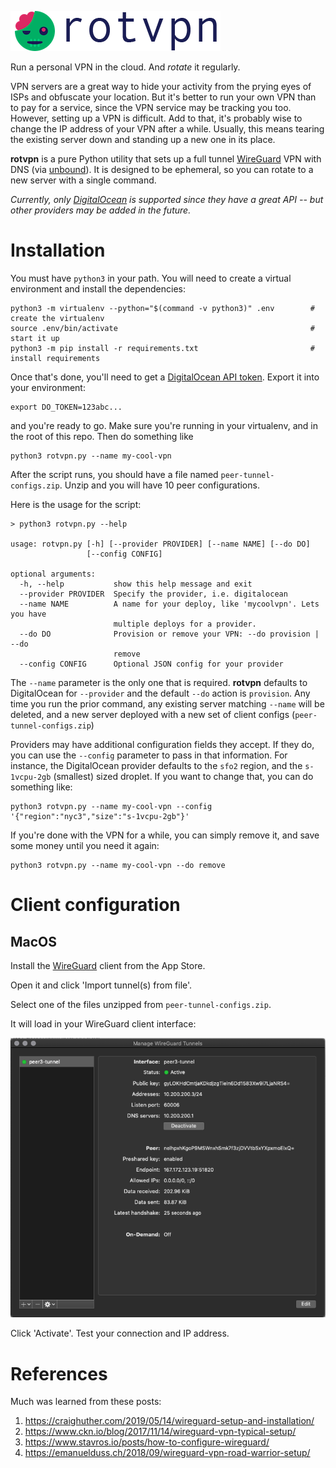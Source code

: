 ![rotvpn](aux/rotvpn-laurareen.com.png)

Run a personal VPN in the cloud. And _rotate_ it regularly.

VPN servers are a great way to hide your activity from the prying eyes of ISPs
and obfuscate your location. But it's better to run your own VPN than to pay
for a service, since the VPN service may be tracking you too. However, setting
up a VPN is difficult. Add to that, it's probably wise to change the IP address
of your VPN after a while. Usually, this means tearing the existing server down
and standing up a new one in its place.

**rotvpn** is a pure Python utility that sets up a full tunnel
[WireGuard](https://github.com/WireGuard/WireGuard) VPN with DNS (via
[unbound](https://github.com/NLnetLabs/unbound)). It is designed to be
ephemeral, so you can rotate to a new server with a single command.

_Currently, only [DigitalOcean](https://digitalocean.com) is supported since
they have a great API -- but other providers may be added in the future._

# Installation

You must have `python3` in your path. You will need to create a virtual
environment and install the dependencies:

```
python3 -m virtualenv --python="$(command -v python3)" .env        # create the virtualenv
source .env/bin/activate                                           # start it up
python3 -m pip install -r requirements.txt                         # install requirements
```

Once that's done, you'll need to get a [DigitalOcean API token](https://cloud.digitalocean.com/account/api/tokens). Export it into your environment:

```
export DO_TOKEN=123abc...
```

and you're ready to go. Make sure you're running in your virtualenv, and in the
root of this repo. Then do something like

```
python3 rotvpn.py --name my-cool-vpn
```

After the script runs, you should have a file named `peer-tunnel-configs.zip`.
Unzip and you will have 10 peer configurations.


Here is the usage for the script:

```
> python3 rotvpn.py --help

usage: rotvpn.py [-h] [--provider PROVIDER] [--name NAME] [--do DO]
                 [--config CONFIG]

optional arguments:
  -h, --help           show this help message and exit
  --provider PROVIDER  Specify the provider, i.e. digitalocean
  --name NAME          A name for your deploy, like 'mycoolvpn'. Lets you have
                       multiple deploys for a provider.
  --do DO              Provision or remove your VPN: --do provision | --do
                       remove
  --config CONFIG      Optional JSON config for your provider

```

The `--name` parameter is the only one that is required. **rotvpn** defaults to
DigitalOcean for `--provider` and the default `--do` action is `provision`. Any
time you run the prior command, any existing server matching `--name` will be
deleted, and a new server deployed with a new set of client configs
(`peer-tunnel-configs.zip`)

Providers may have additional configuration fields they accept. If they do, you
can use the `--config` parameter to pass in that information. For instance, the
DigitalOcean provider defaults to the `sfo2` region, and the `s-1vcpu-2gb`
(smallest) sized droplet. If you want to change that, you can do something like:

```
python3 rotvpn.py --name my-cool-vpn --config '{"region":"nyc3","size":"s-1vcpu-2gb"}'
```

If you're done with the VPN for a while, you can simply remove it, and save
some money until you need it again:

```
python3 rotvpn.py --name my-cool-vpn --do remove
```

# Client configuration

## MacOS

Install the [WireGuard](https://apps.apple.com/us/app/wireguard/id1451685025?mt=12) client from the App Store.

Open it and click 'Import tunnel(s) from file'.

Select one of the files unzipped from `peer-tunnel-configs.zip`.

It will load in your WireGuard client interface:

![WireGuard MacOS](aux/wireguard-client-macos.png)

Click 'Activate'. Test your connection and IP address.

# References

Much was learned from these posts:

1. https://craighuther.com/2019/05/14/wireguard-setup-and-installation/
1. https://www.ckn.io/blog/2017/11/14/wireguard-vpn-typical-setup/
1. https://www.stavros.io/posts/how-to-configure-wireguard/
1. https://emanuelduss.ch/2018/09/wireguard-vpn-road-warrior-setup/

